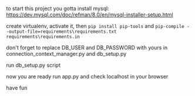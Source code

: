 to start this project you gotta install mysql: https://dev.mysql.com/doc/refman/8.0/en/mysql-installer-setup.html 

create virtualenv, activate it, then 
```pip install pip-tools``` and ```pip-compile --output-file=requirements\requirements.txt requirements\requirements.in```


don't forget to replace DB_USER and DB_PASSWORD with yours in connection_context_manager.py and db_setup.py

run db_setup.py script

now you are ready run app.py and check localhost in your browser

have fun